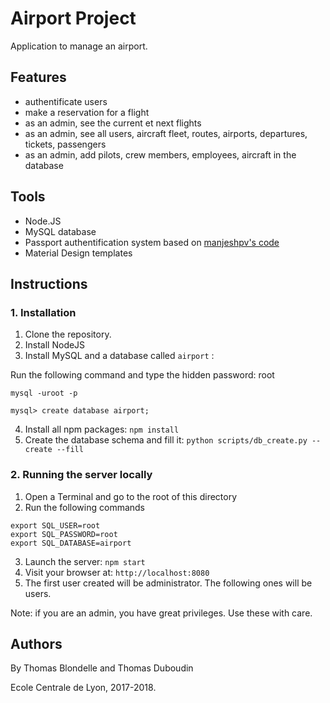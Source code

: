 # Airport Project

Application to manage an airport.

## Features
- authentificate users
- make a reservation for a flight
- as an admin, see the current et next flights
- as an admin, see all users, aircraft fleet, routes, airports, departures, tickets, passengers
- as an admin, add pilots, crew members, employees, aircraft in the database

## Tools
- Node.JS
- MySQL database
- Passport authentification system based on [manjeshpv's code](https://github.com/manjeshpv/node-express-passport-mysql)
- Material Design templates

## Instructions

### 1. Installation
1. Clone the repository.
2. Install NodeJS
3. Install MySQL and a database called `airport` : 

Run the following command and type the hidden password: root
```
mysql -uroot -p
```

```
mysql> create database airport;
```
4. Install all npm packages: `npm install`
5. Create the database schema and fill it: `python scripts/db_create.py --create --fill`

### 2. Running the server locally
1. Open a Terminal and go to the root of this directory
2. Run the following commands
``` 
export SQL_USER=root
export SQL_PASSWORD=root
export SQL_DATABASE=airport
```
3. Launch the server: `npm start`
4. Visit your browser at: `http://localhost:8080`
5. The first user created will be administrator. The following ones will be users.

Note: if you are an admin, you have great privileges. Use these with care.


## Authors

By Thomas Blondelle and Thomas Duboudin

Ecole Centrale de Lyon, 2017-2018.

